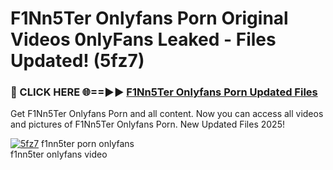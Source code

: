 # F1Nn5Ter Onlyfans Porn Original Videos 0nlyFans Leaked - Files Updated! (5fz7)

<h3>🔴 CLICK HERE 🌐==►► <a href="https://tinyurl.com/2wckxsce" rel="nofollow">F1Nn5Ter Onlyfans Porn Updated Files</a></h3>

Get F1Nn5Ter Onlyfans Porn and all content. Now you can access all videos and pictures of F1Nn5Ter Onlyfans Porn. New Updated Files 2025!

[![5fz7](https://i.imgur.com/AFduVYN.gif)](https://tinyurl.com/2wckxsce)
f1nn5ter porn onlyfans<br>
f1nn5ter onlyfans video